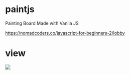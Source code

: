# paintjs
Painting Board Made with Vanila JS

https://nomadcoders.co/javascript-for-beginners-2/lobby
   
   
# view
![](https://images.velog.io/images/nsunny0908/post/1b8c1a3e-06a6-40d9-8cdd-3e744dbe2d9a/127.0.0.1_5500_index.html.png)
